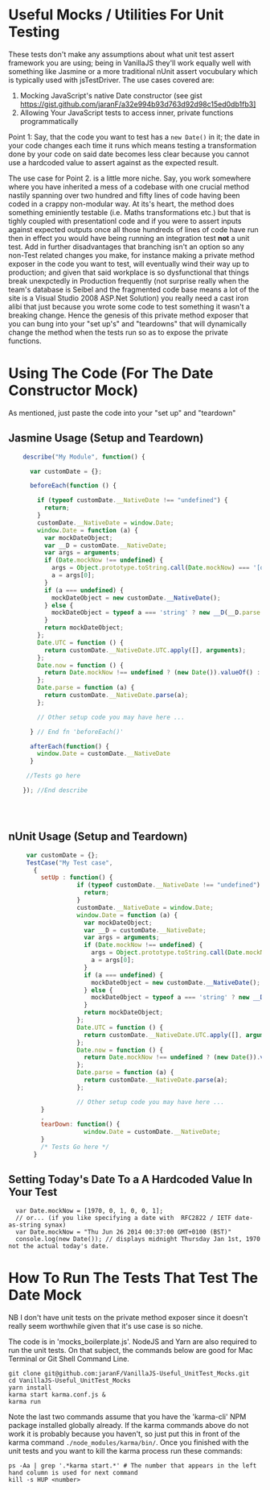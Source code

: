 # Useful Mocks / Utilities For Unit Testing
These tests don't make any assumptions about what  unit test assert framework you are using; being in VanillaJS they'll work equally well with something like Jasmine or a more traditional nUnit assert vocubulary which is typically used with jsTestDriver. The use cases covered are:

1. Mocking JavaScript's native Date constructor (see gist https://gist.github.com/jaranF/a32e994b93d763d92d98c15ed0db1fb3]
2. Allowing Your JavaScript tests to access inner, private functions programmatically

Point 1: Say, that the code you want to test has a `new Date()` in it; the date in your code changes each time it runs which means testing a transformation done by your code on said date becomes less clear because you cannot use a hardcoded value to assert against as the expected result.

 The use case for Point 2. is a little more niche. Say, you work somewhere where you have inherited a mess of a codebase with one crucial method nastily spanning over two hundred and fifty lines of code having been coded in a crappy non-modular way. At its's heart, the method does something eminiently testable (i.e. Maths transformations etc.) but that is tighly coupled with presentationl code and if you were to assert inputs against expected outputs once all those hundreds of lines of code have run then in effect you would have being running an integration test **not** a unit test. Add in further disadvantages that branching isn't an option so any non-Test related changes you make, for instance making a private method exposer in the code you want to test, will eventually wind their way up to production; and given that said workplace is so dysfunctional that things break unexpctedly in Production frequently (not surprise really when the team's database is Seibel and the fragmented code base means a lot of the site is a Visual Studio 2008 ASP.Net Solution) you really need a cast iron alibi that just because you wrote some code to test something it wasn't a breaking change. Hence the genesis of this private method exposer that you can bung into your "set up's" and "teardowns" that will dynamically change the method when the tests run so as to expose the private functions.

# Using The Code (For The Date Constructor Mock)
 As mentioned, just paste the code into your "set up" and "teardown"
## Jasmine Usage (Setup and Teardown)
```javascript
    describe("My Module", function() {

      var customDate = {};

      beforeEach(function () {

        if (typeof customDate.__NativeDate !== "undefined") {
          return;
        }
        customDate.__NativeDate = window.Date;
        window.Date = function (a) {
          var mockDateObject;
          var __D = customDate.__NativeDate;
          var args = arguments;
          if (Date.mockNow !== undefined) {
            args = Object.prototype.toString.call(Date.mockNow) === '[object Array]' ? Date.mockNow : [Date.mockNow];
            a = args[0];
          }
          if (a === undefined) {
            mockDateObject = new customDate.__NativeDate();
          } else {
            mockDateObject = typeof a === 'string' ? new __D(__D.parse.apply({}, args)) : new __D(__D.UTC.apply({}, args));
          }
          return mockDateObject;
        };
        Date.UTC = function () {
          return customDate.__NativeDate.UTC.apply([], arguments);
        };
        Date.now = function () {
          return Date.mockNow !== undefined ? (new Date()).valueOf() : customDate.__NativeDate.now();
        };
        Date.parse = function (a) {
          return customDate.__NativeDate.parse(a);
        };

        // Other setup code you may have here ...

      } // End fn 'beforeEach()'

      afterEach(function() {
        window.Date = customDate.__NativeDate
      }

     //Tests go here

    }); //End describe





```

## nUnit Usage (Setup and Teardown)
```javascript
     var customDate = {};
     TestCase("My Test case",
       {
         setUp : function() {
                   if (typeof customDate.__NativeDate !== "undefined") {
                     return;
                   }
                   customDate.__NativeDate = window.Date;
                   window.Date = function (a) {
                     var mockDateObject;
                     var __D = customDate.__NativeDate;
                     var args = arguments;
                     if (Date.mockNow !== undefined) {
                       args = Object.prototype.toString.call(Date.mockNow) === '[object Array]' ? Date.mockNow : [Date.mockNow];
                       a = args[0];
                     }
                     if (a === undefined) {
                       mockDateObject = new customDate.__NativeDate();
                     } else {
                       mockDateObject = typeof a === 'string' ? new __D(__D.parse.apply({}, args)) : new __D(__D.UTC.apply({}, args));
                     }
                     return mockDateObject;
                   };
                   Date.UTC = function () {
                     return customDate.__NativeDate.UTC.apply([], arguments);
                   };
                   Date.now = function () {
                     return Date.mockNow !== undefined ? (new Date()).valueOf() : customDate.__NativeDate.now();
                   };
                   Date.parse = function (a) {
                     return customDate.__NativeDate.parse(a);
                   };

                   // Other setup code you may have here ...
         }
         ,
         tearDown: function() {
                     window.Date = customDate.__NativeDate;
         }
         /* Tests Go here */
       }

```
## Setting Today's Date To a A Hardcoded Value In Your Test

      var Date.mockNow = [1970, 0, 1, 0, 0, 1];
      // or... (if you like specifying a date with  RFC2822 / IETF date-as-string synax)
      var Date.mockNow = "Thu Jun 26 2014 00:37:00 GMT+0100 (BST)"
      console.log(new Date()); // displays midnight Thursday Jan 1st, 1970 not the actual today's date.

# How To Run The Tests That Test The Date Mock
NB I don't have unit tests on the private method exposer since it doesn't really seem worthwhile given that it's use case is so niche.

The code is in 'mocks_boilerplate.js'. NodeJS and Yarn are also required to run the unit tests. On that subject, the commands below are good for Mac Terminal or Git Shell Command Line.
```Shell
git clone git@github.com:jaranF/VanillaJS-Useful_UnitTest_Mocks.git
cd VanillaJS-Useful_UnitTest_Mocks
yarn install
karma start karma.conf.js &
karma run
```

Note the last two commands assume that you have the 'karma-cli' NPM package installed globally already. If the karma commands above do not work it is probably because you haven't, so just put this in front of the karma command `./node_modules/karma/bin/`. Once you finished with the unit tests and you want to kill the karma process run these commands:
```Shell
ps -Aa | grep '.*karma start.*' # The number that appears in the left hand column is used for next command
kill -s HUP <number>
```

